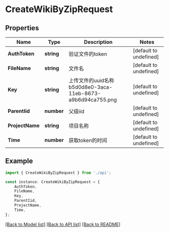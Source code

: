 # CreateWikiByZipRequest


## Properties

Name | Type | Description | Notes
------------ | ------------- | ------------- | -------------
**AuthToken** | **string** | 验证文件的token | [default to undefined]
**FileName** | **string** | 文件名 | [default to undefined]
**Key** | **string** | 上传文件的uuid名称 b5d0d8e0-3aca-11eb-8673-a9b6d94ca755.png | [default to undefined]
**ParentIid** | **number** | 父级iid | [default to undefined]
**ProjectName** | **string** | 项目名称 | [default to undefined]
**Time** | **number** | 获取token的时间 | [default to undefined]

## Example

```typescript
import { CreateWikiByZipRequest } from './api';

const instance: CreateWikiByZipRequest = {
    AuthToken,
    FileName,
    Key,
    ParentIid,
    ProjectName,
    Time,
};
```

[[Back to Model list]](../README.md#documentation-for-models) [[Back to API list]](../README.md#documentation-for-api-endpoints) [[Back to README]](../README.md)
